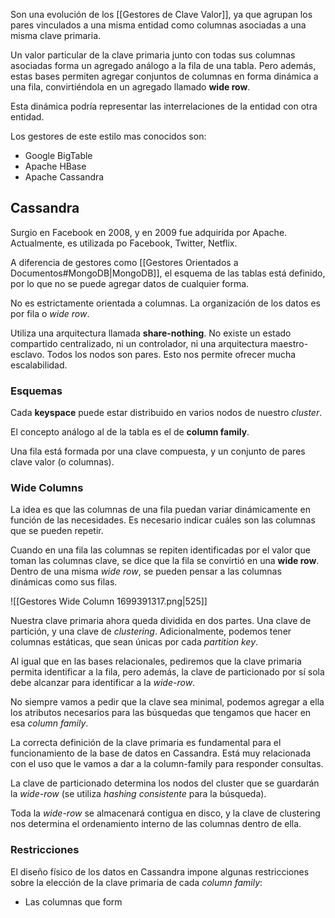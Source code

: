 Son una evolución de los [[Gestores de Clave Valor]], ya que agrupan los pares vinculados a una misma entidad como columnas asociadas a una misma clave primaria.

Un valor particular de la clave primaria junto con todas sus columnas asociadas forma un agregado análogo a la fila de una tabla. Pero además, estas bases permiten agregar conjuntos de columnas en forma dinámica a una fila, convirtiéndola en un agregado llamado **wide row**.

Esta dinámica podría representar las interrelaciones de la entidad con otra entidad.

Los gestores de este estilo mas conocidos son:

- Google BigTable
- Apache HBase
- Apache Cassandra

## Cassandra

Surgio en Facebook en 2008, y en 2009 fue adquirida por Apache. Actualmente, es utilizada po Facebook, Twitter, Netflix.

A diferencia de gestores como [[Gestores Orientados a Documentos#MongoDB|MongoDB]], el esquema de las tablas está definido, por lo que no se puede agregar datos de cualquier forma.

No es estrictamente orientada a columnas. La organización de los datos es por fila o *wide row*.

Utiliza una arquitectura llamada **share-nothing**. No existe un estado compartido centralizado, ni un controlador, ni una arquitectura maestro-esclavo. Todos los nodos son pares. Esto nos permite ofrecer mucha escalabilidad.

### Esquemas

Cada **keyspace** puede estar distribuido en varios nodos de nuestro *cluster*.

El concepto análogo al de la tabla es el de **column family**.

Una fila está formada por una clave compuesta, y un conjunto de pares clave valor (o columnas).

### Wide Columns

La idea es que las columnas de una fila puedan variar dinámicamente en función de las necesidades. Es necesario indicar cuáles son las columnas que se pueden repetir.

Cuando en una fila las columnas se repiten identificadas por el valor que toman las columnas clave, se dice que la fila se convirtió en una **wide row**. Dentro de una misma *wide row*, se pueden pensar a las columnas dinámicas como sus filas.

![[Gestores Wide Column 1699391317.png|525]]

Nuestra clave primaria ahora queda dividida en dos partes. Una clave de partición, y una clave de *clustering*. Adicionalmente, podemos tener columnas estáticas, que sean únicas por cada *partition key*.

Al igual que en las bases relacionales, pediremos que la clave primaria permita identificar a la fila, pero además, la clave de particionado por sí sola debe alcanzar para identificar a la *wide-row*.

No siempre vamos a pedir que la clave sea minimal, podemos agregar a ella los atributos necesarios para las búsquedas que tengamos que hacer en esa *column family*.

La correcta definición de la clave primaria es fundamental para el funcionamiento de la base de datos en Cassandra. Está muy relacionada con el uso que le vamos a dar a la column-family para responder consultas.

La clave de particionado determina los nodos del cluster que se guardarán la *wide-row* (se utiliza *hashing consistente* para la búsqueda).

Toda la *wide-row* se almacenará contigua en disco, y la clave de clustering nos determina el ordenamiento interno de las columnas dentro de ella.

### Restricciones

El diseño físico de los datos en Cassandra impone algunas restricciones sobre la elección de la clave primaria de cada *column family*:

- Las columnas que form